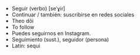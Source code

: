 - Seguir (verbo) [seˈɣiɾ]
- Continuar / también: suscribirse en redes sociales
- Theo dõi
- To follow
- Puedes seguirnos en Instagram.
- Seguimiento (sust.), seguidor (persona)
- Latín: sequi